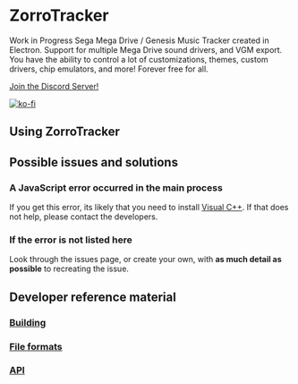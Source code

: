 # ZorroTracker
Work in Progress Sega Mega Drive / Genesis Music Tracker created in Electron. Support for multiple Mega Drive sound drivers, and VGM export. You have the ability to control a lot of customizations, themes, custom drivers, chip emulators, and more! Forever free for all.

[Join the Discord Server!](https://discord.gg/VhR3kwtZ5r)

[![ko-fi](https://ko-fi.com/img/githubbutton_sm.svg)](https://ko-fi.com/P5P75AB3L)

## Using ZorroTracker
## Possible issues and solutions
### A JavaScript error occurred in the main process
If you get this error, its likely that you need to install [Visual C++](https://support.microsoft.com/en-us/topic/the-latest-supported-visual-c-downloads-2647da03-1eea-4433-9aff-95f26a218cc0). If that does not help, please contact the developers.

### If the error is not listed here
Look through the issues page, or create your own, with __as much detail as possible__ to recreating the issue.

## Developer reference material
### [Building](https://github.com/ZorroTrackerDev/ZorroTracker/tree/main/docs/building.md)
### [File formats](https://github.com/ZorroTrackerDev/ZorroTracker/tree/main/docs/fileformats.md)
### [API](https://github.com/ZorroTrackerDev/ZorroTracker/tree/main/docs/api.md)
